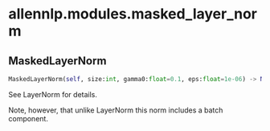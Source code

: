 # allennlp.modules.masked_layer_norm

## MaskedLayerNorm
```python
MaskedLayerNorm(self, size:int, gamma0:float=0.1, eps:float=1e-06) -> None
```

See LayerNorm for details.

Note, however, that unlike LayerNorm this norm includes a batch component.

